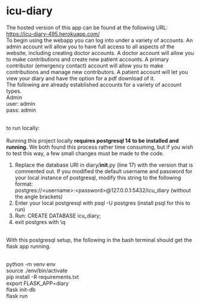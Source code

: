 # icu-diary

The hosted version of this app can be found at the following URL: <br>
https://icu-diary-495.herokuapp.com/ <br>
To begin using the webapp you can log into under a variety of accounts. An admin account will allow you to have full access to all aspects of the website, including creating doctor accounts. A doctor account will allow you to make contributions and create new patient accounts. A primary contributor (emergency contact) account will allow you to make contributions and manage new contributors. A patient account will let you view your diary and have the option for a pdf download of it. <br>
The following are already established accounts for a variety of account types. <br>
Admin<br>
user: admin <br>
pass: admin <br> <br>




to run locally: <br><br>
Running this project locally <b>requires postgresql 14 to be installed and running.</b> We both found this process rather time consuming, but if you wish to test this way, a few small changes must be made to the code.  <br>
1) Replace the database URI in diary/__init__.py (line 17) with the version that is commented out. If you modified the default username and password for your local instance of postgresql, modify this string to the following format: <br> postgres://&lt;username&gt;:&lt;password&gt;@127.0.0.1:5432/icu_diary (without the angle brackets) <br>
2) Enter your local postgresql with psql -U postgres (install psql for this to run) <br>
3) Run: CREATE DATABASE icu_diary; <br>
4) exit postgres with \q <br><br>

With this postgresql setup, the following in the bash terminal should get the flask app running. <br><br>

python -m venv env <br>
source ./env/bin/activate <br>
pip install -R requirements.txt <br>
export FLASK_APP=diary <br>
flask init-db <br>
flask run <br>
